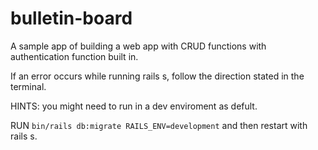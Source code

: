 
# bulletin-board

A sample app of building a web app with CRUD functions with authentication function built in. 

If an error occurs while running rails s, follow the direction stated in the terminal.

HINTS: you might need to run in a dev enviroment as defult. 

RUN  `bin/rails db:migrate RAILS_ENV=development` and then restart with rails s.

